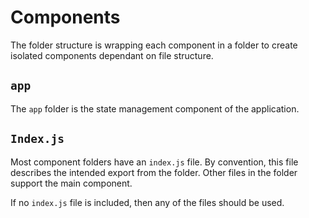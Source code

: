 # Components

The folder structure is wrapping each component in a folder to create isolated components dependant on file structure.

## `app`

The `app` folder is the state management component of the application.

## `Index.js`

Most component folders have an `index.js` file. By convention, this file describes the intended export from the folder. Other files in the folder support the main component.

If no `index.js` file is included, then any of the files should be used.
